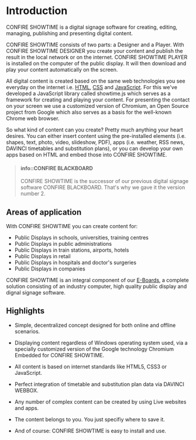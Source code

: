 # Introduction

CONFIRE SHOWTIME is a digital signage software for creating, editing, managing, publishing and presenting digital content.

CONFIRE SHOWTIME consists of two parts: a Designer and a Player. With CONFIRE SHOWTIME DESIGNER you create your content and publish the result in the local network or on the internet. CONFIRE SHOWTIME PLAYER is installed on the computer of the public display. It will then download and play your content automatically on the screen.

All digital content is created based on the same web technologies you see everyday on the internet i.e. [HTML], [CSS] and [JavaScript]. For this we've developed a JavaScript library called showtime.js which serves as a framework for creating and playing your content. For presenting the contact on your screen we use a customized version of Chromium, an Open Source project from Google which also serves as a basis for the well-known Chrome web browser. 

So what kind of content can you create? Pretty much anything your heart desires. You can either insert content using the pre-installed elements (i.e. shapes, text, photo, video, slideshow, PDF), apps (i.e. weather, RSS news, DAVINCI timetables and substitution plans), or you can develop your own apps based on  HTML and embed those into CONFIRE SHOWTIME. 

> #### info::CONFIRE BLACKBOARD
> 
> CONFIRE SHOWTIME is the successor of our previous digital signage software CONFIRE BLACKBOARD. That's why we gave it the version number 2.

## Areas of application

With CONFIRE SHOWTIME you can create content for:

* Public Displays in schools, universities, training centres
* Public Displays in public administrations
* Public Displays in train stations, airports, hotels
* Public Displays in retail
* Public Displays in hospitals and doctor's surgeries
* Public Displays in companies

CONFIRE SHOWTIME is an integral component of our [E-Boards], a complete solution consisting of an industry computer, high quality public display and dignal signage software.

## Highlights

* Simple, decentralized concept designed for both online and offline scenarios.

* Displaying content regardless of Windows operating system used, via a specially customized version of the Google technology Chromium Embedded for CONFIRE SHOWTIME.

* All content is based on internet standards like HTML5, CSS3 or JavaScript.

* Perfect integration of timetable and substitution plan data via DAVINCI WEBBOX.

* Any number of complex content can be created by using Live websites and apps.

* The content belongs to you. You just specifiy where to save it.

* And of course: CONFIRE SHOWTIME is easy to install and use.

[E-Boards]: http://eboard.stueber.co.uk
[HTML]: simple-glossary.md#html
[CSS]: simple-glossary.md#css
[JavaScript]: simple-glossary.md#js